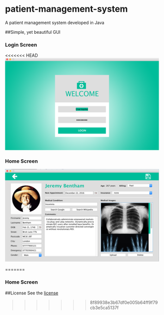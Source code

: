 # patient-management-system
A patient management system developed in Java

##Simple, yet beautiful GUI

### Login Screen
<<<<<<< HEAD
![login screen](images/screens/login.png)

### Home Screen
![home screen](images/screens/home.png)

=======

### Home Screen

##License
See the [license](https://github.com/tobiasbueschel/patient-management-system/blob/master/LICENSE.md)
>>>>>>> 8f89938e3b67df0e005b64ff9f79cb3e5ca5137f

